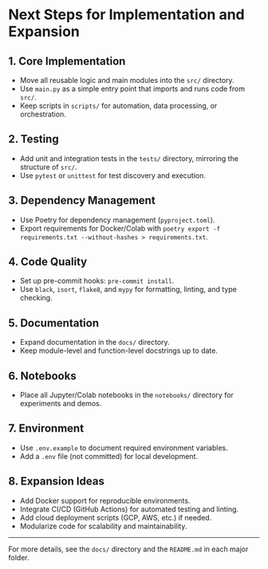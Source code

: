 # Next Steps for Implementation and Expansion

## 1. Core Implementation
- Move all reusable logic and main modules into the `src/` directory.
- Use `main.py` as a simple entry point that imports and runs code from `src/`.
- Keep scripts in `scripts/` for automation, data processing, or orchestration.

## 2. Testing
- Add unit and integration tests in the `tests/` directory, mirroring the structure of `src/`.
- Use `pytest` or `unittest` for test discovery and execution.

## 3. Dependency Management
- Use Poetry for dependency management (`pyproject.toml`).
- Export requirements for Docker/Colab with `poetry export -f requirements.txt --without-hashes > requirements.txt`.

## 4. Code Quality
- Set up pre-commit hooks: `pre-commit install`.
- Use `black`, `isort`, `flake8`, and `mypy` for formatting, linting, and type checking.

## 5. Documentation
- Expand documentation in the `docs/` directory.
- Keep module-level and function-level docstrings up to date.

## 6. Notebooks
- Place all Jupyter/Colab notebooks in the `notebooks/` directory for experiments and demos.

## 7. Environment
- Use `.env.example` to document required environment variables.
- Add a `.env` file (not committed) for local development.

## 8. Expansion Ideas
- Add Docker support for reproducible environments.
- Integrate CI/CD (GitHub Actions) for automated testing and linting.
- Add cloud deployment scripts (GCP, AWS, etc.) if needed.
- Modularize code for scalability and maintainability.

---

For more details, see the `docs/` directory and the `README.md` in each major folder.
